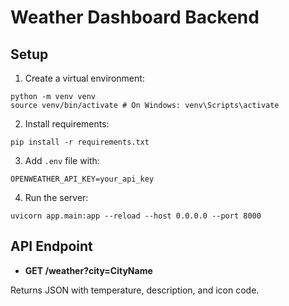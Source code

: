 # Weather Dashboard Backend

## Setup

1. Create a virtual environment:

```
python -m venv venv
source venv/bin/activate # On Windows: venv\Scripts\activate
```

2. Install requirements:

```
pip install -r requirements.txt
```

3. Add `.env` file with:

```
OPENWEATHER_API_KEY=your_api_key
```


4. Run the server:

```
uvicorn app.main:app --reload --host 0.0.0.0 --port 8000
```


## API Endpoint

- **GET /weather?city=CityName**

Returns JSON with temperature, description, and icon code.